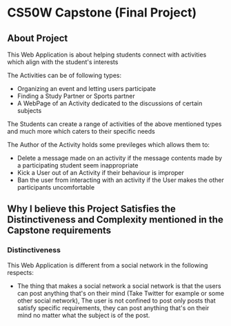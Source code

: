 # CS50W Capstone (Final Project)

## About Project

This Web Application is about helping students connect with activities which align with the student's interests

The Activities can be of following types:

* Organizing an event and letting users participate 
* Finding a Study Partner or Sports partner
* A WebPage of an Activity dedicated to the discussions of certain subjects

The Students can create a range of activities of the above mentioned types and much more which caters to their specific needs

The Author of the Activity holds some previleges which allows them to:

* Delete a message made on an activity if the message contents made by a participating student seem inappropriate
* Kick a User out of an Activity if their behaviour is improper
* Ban the user from interacting with an activity if the User makes the other participants uncomfortable 

## Why I believe this Project Satisfies the Distinctiveness and Complexity mentioned in the Capstone requirements

### Distinctiveness 

This Web Application is different from a social network in the following respects:

* The thing that makes a social network a social network is that the users can post anything that's on their mind (Take Twitter for example or some other social network), The user is not confined to post only posts that satisfy specific requirements,  they can post anything that's on their mind no matter what the subject is of the post. 



